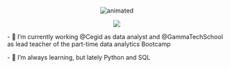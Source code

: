 <!--
-->
<p align="center">
  <img src="https://user-images.githubusercontent.com/94057227/159806566-0e18bee4-a04f-4427-ac0d-548c33d5d8dc.gif" alt="animated" />
</p>
<p align='center'>
<img src="https://github-readme-stats.vercel.app/api/top-langs/?username=VictorPablo12&layout=compact" />
</p>
<dic>
<p>- 🔭 I’m currently working @Cegid as data analyst and @GammaTechSchool as lead teacher of the part-time data analytics Bootcamp</p>
<p>- 🌱 I’m always learning, but lately Python and SQL</p>
</div>
